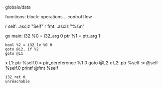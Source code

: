 
globals/data

functions:
    block:
        operations...
        control flow


r self:
    .asciz "Self"
r fmt:
    .asciz "%s\n"

gx main:
    i32 %0 = i32_arg 0
    ptr %1 = ptr_arg 1

    bool %2 = i32_le %0 0
    goto @L2, if %2
    goto @L1
x L1:
    ptr %self.0 = ptr_dereference %1 0
    goto @L2
x L2:
    ptr %self := @self %self.0
    printf @fmt %self

    i32_ret 0
    unreachable
